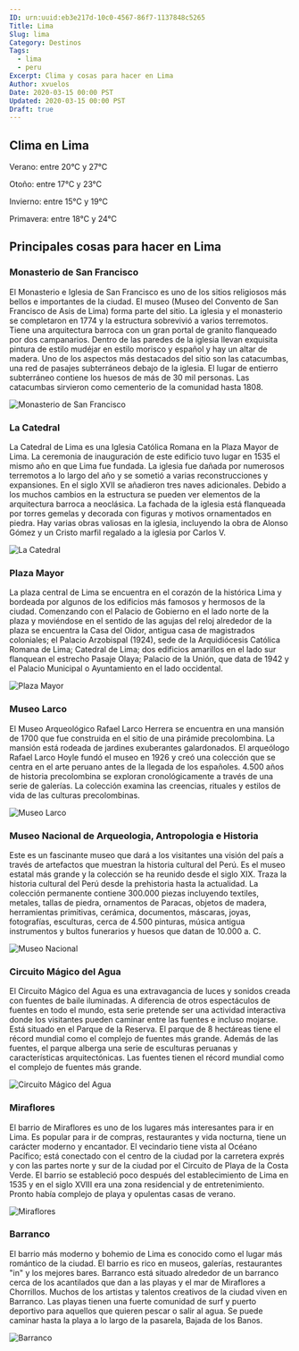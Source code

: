 ```yaml
---
ID: urn:uuid:eb3e217d-10c0-4567-86f7-1137848c5265
Title: Lima
Slug: lima
Category: Destinos
Tags:
  - lima
  - peru
Excerpt: Clima y cosas para hacer en Lima
Author: xvuelos
Date: 2020-03-15 00:00 PST
Updated: 2020-03-15 00:00 PST
Draft: true
---
```

 
## Clima en Lima
Verano: entre 20°C y 27°C
 
Otoño: entre 17°C y 23°C
 
Invierno: entre 15°C y 19°C
 
Primavera: entre 18°C y 24°C
 
## Principales cosas para hacer en Lima
 
### Monasterio de San Francisco
El Monasterio e Iglesia de San Francisco es uno de los sitios religiosos más bellos e importantes de la ciudad. El museo (Museo del Convento de San Francisco de Asis de Lima) forma parte del sitio. La iglesia y el monasterio se completaron en 1774 y la estructura sobrevivió a varios terremotos. Tiene una arquitectura barroca con un gran portal de granito flanqueado por dos campanarios. Dentro de las paredes de la iglesia llevan exquisita pintura de estilo mudéjar en estilo morisco y español y hay un altar de madera. Uno de los aspectos más destacados del sitio son las catacumbas, una red de pasajes subterráneos debajo de la iglesia. El lugar de entierro subterráneo contiene los huesos de más de 30 mil personas. Las catacumbas sirvieron como cementerio de la comunidad hasta 1808. 
 
 
![Monasterio de San Francisco](https://images.unsplash.com/photo-1555021007-c33bab37fa07?w=640)
 
### La Catedral
La Catedral de Lima es una Iglesia Católica Romana en la Plaza Mayor de Lima. La ceremonia de inauguración de este edificio tuvo lugar en 1535 el mismo año en que Lima fue fundada. La iglesia fue dañada por numerosos terremotos a lo largo del año y se sometió a varias reconstrucciones y expansiones. En el siglo XVII se añadieron tres naves adicionales. Debido a los muchos cambios en la estructura se pueden ver elementos de la arquitectura barroca a neoclásica. La fachada de la iglesia está flanqueada por torres gemelas y decorada con figuras y motivos ornamentados en piedra. Hay varias obras valiosas en la iglesia, incluyendo la obra de Alonso Gómez y un Cristo marfil regalado a la iglesia por Carlos V. 
 
 
![La Catedral](https://images.unsplash.com/photo-1573775163196-510a3ff32226?w=640)
 
 
 
### Plaza Mayor
La plaza central de Lima se encuentra en el corazón de la histórica Lima y bordeada por algunos de los edificios más famosos y hermosos de la ciudad. Comenzando con el Palacio de Gobierno en el lado norte de la plaza y moviéndose en el sentido de las agujas del reloj alrededor de la plaza se encuentra la Casa del Oidor, antigua casa de magistrados coloniales; el Palacio Arzobispal (1924), sede de la Arquidiócesis Católica Romana de Lima; Catedral de Lima; dos edificios amarillos en el lado sur flanquean el estrecho Pasaje Olaya; Palacio de la Unión, que data de 1942 y el Palacio Municipal o Ayuntamiento en el lado occidental.  
 
![Plaza Mayor](https://images.unsplash.com/photo-1580530719837-952e0515b69a?w=640)
 
### Museo Larco
El Museo Arqueológico Rafael Larco Herrera se encuentra en una mansión de 1700 que fue construida en el sitio de una pirámide precolombina. La mansión está rodeada de jardines exuberantes galardonados. El arqueólogo Rafael Larco Hoyle fundó el museo en 1926 y creó una colección que se centra en el arte peruano antes de la llegada de los españoles.  4.500 años de historia precolombina se exploran cronológicamente a través de una serie de galerías. La colección examina las creencias, rituales y estilos de vida de las culturas precolombinas.
 
 
![Museo Larco](https://unsplash.com/photos/dkY3NrJgQTA)
 
### Museo Nacional de Arqueologia, Antropologia e Historia
Este es un fascinante museo que dará a los visitantes una visión del país a través de artefactos que muestran la historia cultural del Perú. Es el museo estatal más grande y la colección se ha reunido desde el siglo XIX.  Traza la historia cultural del Perú desde la prehistoria hasta la actualidad. La colección permanente contiene 300.000 piezas incluyendo textiles, metales, tallas de piedra, ornamentos de Paracas, objetos de madera, herramientas primitivas, cerámica, documentos, máscaras, joyas, fotografías, esculturas, cerca de 4.500 pinturas, música antigua instrumentos y bultos funerarios y huesos que datan de 10.000 a. C. 
  
 
![Museo Nacional](https://images.unsplash.com/photo-1573621942226-d8399bf786ab?w=640)
 
### Circuito Mágico del Agua
El Circuito Mágico del Agua es una extravagancia de luces y sonidos creada con fuentes de baile iluminadas. A diferencia de otros espectáculos de fuentes en todo el mundo, esta serie pretende ser una actividad interactiva donde los visitantes pueden caminar entre las fuentes e incluso mojarse. Está situado en el Parque de la Reserva. El parque de 8 hectáreas tiene el récord mundial como el complejo de fuentes más grande. Además de las fuentes, el parque alberga una serie de esculturas peruanas y características arquitectónicas. Las fuentes tienen el récord mundial como el complejo de fuentes más grande. 
 
 
![Circuito Mágico del Agua](https://images.unsplash.com/photo-1595803471186-8816059f097a?w=640)


### Miraflores
El barrio de Miraflores es uno de los lugares más interesantes para ir en Lima. Es popular para ir de compras, restaurantes y vida nocturna, tiene un carácter moderno y encantador. El vecindario tiene vista al Océano Pacífico; está conectado con el centro de la ciudad por la carretera exprés y con las partes norte y sur de la ciudad por el Circuito de Playa de la Costa Verde. El barrio se estableció poco después del establecimiento de Lima en 1535 y en el siglo XVIII era una zona residencial y de entretenimiento. Pronto había complejo de playa y opulentas casas de verano. 
 
 
![Miraflores](https://images.unsplash.com/photo-1532976688942-47a1a73f2583?w=640)



### Barranco
El barrio más moderno y bohemio de Lima es conocido como el lugar más romántico de la ciudad. El barrio es rico en museos, galerías, restaurantes "in" y los mejores bares. Barranco está situado alrededor de un barranco cerca de los acantilados que dan a las playas y el mar de Miraflores a Chorrillos. Muchos de los artistas y talentos creativos de la ciudad viven en Barranco. Las playas tienen una fuerte comunidad de surf y puerto deportivo para aquellos que quieren pescar o salir al agua. Se puede caminar hasta la playa a lo largo de la pasarela, Bajada de los Banos. 
 
 
![Barranco](https://images.unsplash.com/photo-1532728097062-7ac9901d3229?w=640)
